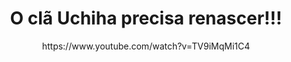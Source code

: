 <h1 align="center">O clã Uchiha precisa renascer!!!</h1>

<p align="center">https://www.youtube.com/watch?v=TV9iMqMi1C4</p>